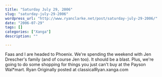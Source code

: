 ```yaml
---
title: "Saturday July 29, 2006"
slug: "saturday-july-29-2006"
wordpress_url: "http://www.ryanclarke.net/post/saturday-july-29-2006/"
date: "2006-07-29"
tags: []
categories: ["Xanga"]
description: ""

---
```


Faas and I are headed to Phoenix. We're spending the weekend with Jen Drescher's family (and of course Jen too). It should be a blast. Plus, we're going to do some shopping for things you just can't buy at the Payson Wal\*mart.
Ryan
Originally posted at classicalRyan.xanga.com
